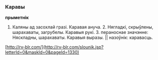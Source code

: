 ### Каравы
**прыметнік**

1. Каляны ад засохлай гразі. Каравая ануча. 2. Нягладкі, скрыўлены, шарахаваты, загрубелы. Каравыя рукі. 3. пераноснае значэнне: Няскладны, шарахаваты. Каравыя выразы. || назоўнік: каравасць.

<a rel="author">[http://rv-blr.com/](http://rv-blr.com/slounik.jsp?letterId=0&maskId=0&pageId=1330)</a>
